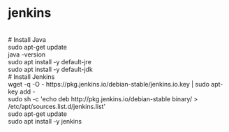 # jenkins<br/>	  
<br/>	      
# Install Java<br/>
sudo apt-get update<br/>
java -version<br/>
sudo apt install -y default-jre<br/>
sudo apt install -y default-jdk<br/>
# Install Jenkins<br/>
wget -q -O - https://pkg.jenkins.io/debian-stable/jenkins.io.key | sudo apt-key add - <br/>	
sudo sh -c 'echo deb http://pkg.jenkins.io/debian-stable binary/ > /etc/apt/sources.list.d/jenkins.list'<br/>	
sudo apt-get update<br/>
sudo apt install -y jenkins<br/>

